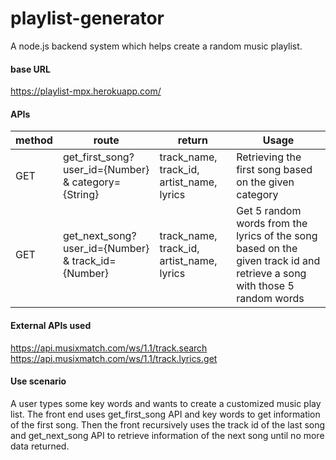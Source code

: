 # playlist-generator
A node.js backend system which helps create a random music playlist.

#### base URL
https://playlist-mpx.herokuapp.com/

#### APIs
method | route | return | Usage
------------| ------------ | ------------- | -------------
GET | get_first_song?user_id={Number} & category={String} | track_name, track_id, artist_name, lyrics |Retrieving the first song based on the given category
GET | get_next_song?user_id={Number} & track_id={Number} | track_name, track_id, artist_name, lyrics |Get 5 random words from the lyrics of the song based on the given track id and retrieve a song with those 5 random words

#### External APIs used
https://api.musixmatch.com/ws/1.1/track.search
https://api.musixmatch.com/ws/1.1/track.lyrics.get

#### Use scenario
A user types some key words and wants to create a customized music play list. The front end uses get_first_song API and key words to get information of the first song. Then the front recursively uses the track id of the last song and get_next_song API to retrieve information of the next song until no more data returned. 
